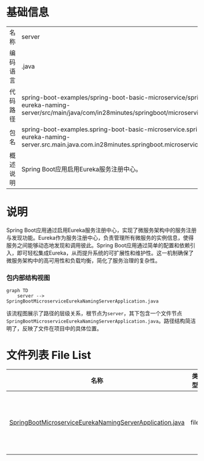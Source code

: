 # 基础信息

|      |      |
|------|------|
| 名称 | server |
| 编码语言 | .java |
| 代码路径 | spring-boot-examples/spring-boot-basic-microservice/spring-boot-microservice-eureka-naming-server/src/main/java/com/in28minutes/springboot/microservice/eureka/naming/server |
| 包名 | spring-boot-examples.spring-boot-basic-microservice.spring-boot-microservice-eureka-naming-server.src.main.java.com.in28minutes.springboot.microservice.eureka.naming.server |
| 概述说明 | Spring Boot应用启用Eureka服务注册中心。 |

# 说明

Spring Boot应用通过启用Eureka服务注册中心，实现了微服务架构中的服务注册与发现功能。Eureka作为服务注册中心，负责管理所有微服务的实例信息，使得服务之间能够动态地发现和调用彼此。Spring Boot应用通过简单的配置和依赖引入，即可轻松集成Eureka，从而提升系统的可扩展性和维护性。这一机制确保了微服务架构中的高可用性和负载均衡，简化了服务治理的复杂性。


### 包内部结构视图

```mermaid
graph TD
    server --> SpringBootMicroserviceEurekaNamingServerApplication.java
```

该流程图展示了路径的层级关系，根节点为`server`，其下包含一个文件节点`SpringBootMicroserviceEurekaNamingServerApplication.java`。路径结构简洁明了，反映了文件在项目中的具体位置。

# 文件列表 File List

| 名称   | 类型  | 说明 |
|-------|------|-------------|
| [SpringBootMicroserviceEurekaNamingServerApplication.java](SpringBootMicroserviceEurekaNamingServerApplication.md) | file | Spring Boot应用启用Eureka服务注册中心。 |


